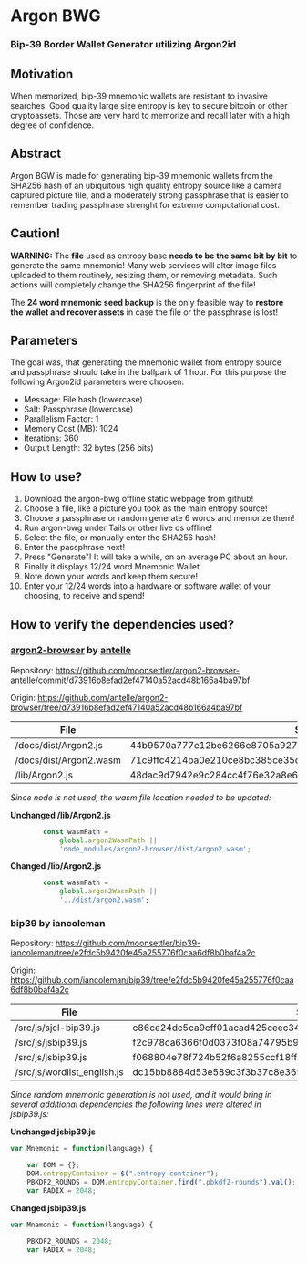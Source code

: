 # Argon BWG
### Bip-39 Border Wallet Generator utilizing Argon2id

## Motivation
When memorized, bip-39 mnemonic wallets are resistant to invasive searches. Good quality large size entropy is key to secure bitcoin or other cryptoassets. Those are very hard to memorize and recall later with a high degree of confidence.

## Abstract
Argon BGW is made for generating bip-39 mnemonic wallets from the SHA256 hash of an ubiquitous high quality entropy source like a camera captured picture file, and a moderately strong passphrase that is easier to remember trading passphrase strenght for extreme computational cost.

## Caution!
**WARNING:** The **file** used as entropy base **needs to be the same bit by bit** to generate the same mnemonic! Many web services will alter image files uploaded to them routinely, resizing them, or removing metadata. Such actions will completely change the SHA256 fingerprint of the file!

The **24 word mnemonic seed backup** is the only feasible way to **restore the wallet and recover assets** in case the file or the passphrase is lost!

## Parameters
The goal was, that generating the mnemonic wallet from entropy source and passphrase should take in the ballpark of 1 hour. For this purpose the following Argon2id parameters were choosen:
- Message: File hash (lowercase)
- Salt: Passphrase (lowercase)
- Parallelism Factor: 1
- Memory Cost (MB): 1024
- Iterations: 360
- Output Length: 32 bytes (256 bits)

## How to use?

1. Download the argon-bwg offline static webpage from github!
2. Choose a file, like a picture you took as the main entropy source!
3. Choose a passphrase or random generate 6 words and memorize them!
4. Run argon-bwg under Tails or other live os offline!
5. Select the file, or manually enter the SHA256 hash!
6. Enter the passphrase next!
7. Press "Generate"! It will take a while, on an average PC about an hour.
8. Finally it displays 12/24 word Mnemonic Wallet.
9. Note down your words and keep them secure!
10. Enter your 12/24 words into a hardware or software wallet of your choosing, to receive and spend!

## How to verify the dependencies used?
### **[argon2-browser](https://github.com/antelle/argon2-browser) by [antelle](https://github.com/antelle)**

Repository: https://github.com/moonsettler/argon2-browser-antelle/commit/d73916b8efad2ef47140a52acd48b166a4ba97bf

Origin: https://github.com/antelle/argon2-browser/tree/d73916b8efad2ef47140a52acd48b166a4ba97bf

File | SHA256 | State
---|---|---
/docs/dist/Argon2.js | 44b9570a777e12be6266e8705a927d5c67b6e6d333e4a9f10d4350024173338e | Unchanged
/docs/dist/Argon2.wasm | 71c9ffc4214ba0e210ce8bc385ce35d465d89d3b24b777338226d001e508929f | Unchanged
/lib/Argon2.js | 48dac9d7942e9c284cc4f76e32a8e653602304dfe6cf5c2189adb187a8f6d77f | Changed

*Since node is not used, the wasm file location needed to be updated:*

**Unchanged /lib/Argon2.js**
```javascript
        const wasmPath =
            global.argon2WasmPath ||
            'node_modules/argon2-browser/dist/argon2.wasm';
```
**Changed /lib/Argon2.js**
```javascript
        const wasmPath =
            global.argon2WasmPath ||
            '../dist/argon2.wasm';
```

### **bip39 by iancoleman**

Repository: https://github.com/moonsettler/bip39-iancoleman/tree/e2fdc5b9420fe45a255776f0caa6df8b0baf4a2c

Origin: https://github.com/iancoleman/bip39/tree/e2fdc5b9420fe45a255776f0caa6df8b0baf4a2c

File | SHA256 | State
---|---|---
/src/js/sjcl-bip39.js | c86ce24dc5ca9cff01acad425ceec34480776d8dd5918c0e837bb7bf09957eed | Unchanged
/src/js/jsbip39.js | f2c978ca6366f0d0373f08a74795b94b4f24eda3792dbcdbf2664e7db9939846 | Unchanged
/src/js/jsbip39.js | f068804e78f724b52f6a8255ccf18ff946e69d225fbc1dfabb96071a7db69de6 | Changed
/src/js/wordlist_english.js | dc15bb8884d53e589c3f3b37c8e369b16e307690038b6ad473f5c9503105b285 | Unchanged

*Since random mnemonic generation is not used, and it would bring in several additional dependencies the following lines were altered in jsbip39.js:*

**Unchanged jsbip39.js**
```javascript
var Mnemonic = function(language) {

    var DOM = {};
    DOM.entropyContainer = $(".entropy-container");
    PBKDF2_ROUNDS = DOM.entropyContainer.find(".pbkdf2-rounds").val();
    var RADIX = 2048;
```
**Changed jsbip39.js**
```javascript
var Mnemonic = function(language) {

    PBKDF2_ROUNDS = 2048;
    var RADIX = 2048;
```
